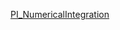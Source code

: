 [PI_NumericalIntegration](https://mykolablavitskyi.github.io/PI_NumericalIntegration/docs/html/index.html)
